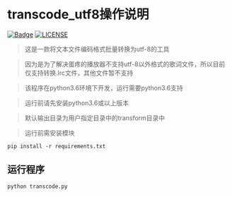 # transcode_utf8操作说明
[![Badge](https://img.shields.io/badge/link-996.icu-%23FF4D5B.svg?style=flat-square)](https://996.icu/#/zh_CN)
[![LICENSE](https://img.shields.io/badge/license-Anti%20996-blue.svg?style=flat-square)](https://github.com/996icu/996.ICU/blob/master/LICENSE)
> 这是一款将文本文件编码格式批量转换为utf-8的工具

> 因为是为了解决蛋疼的播放器不支持utf-8以外格式的歌词文件，所以目前仅支持转换.lrc文件，其他文件暂不支持

> 该程序在python3.6环境下开发，运行需要python3.6支持

> 运行前请先安装python3.6或以上版本

> 默认输出目录为用户指定目录中的transform目录中

> 运行前需安装模块
```
pip install -r requirements.txt 
```

## 运行程序
```
python transcode.py
```
